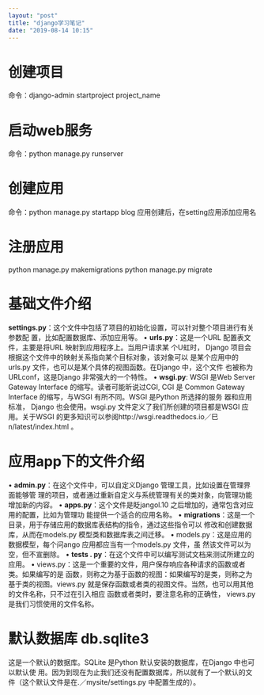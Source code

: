 ```yaml
---
layout: "post"
title: "django学习笔记"
date: "2019-08-14 10:15"
---
```


# 创建项目
命令：django-admin startproject project_name


# 启动web服务

命令：python manage.py runserver


# 创建应用
命令：python manage.py startapp blog
应用创建后，在setting应用添加应用名

# 注册应用
python manage.py makemigrations
python manage.py migrate



# 基础文件介绍
**settings.py**：这个文件中包括了项目的初始化设置，可以针对整个项目进行有关参数配
置，比如配置数据库、添加应用等。
• **urls.py**：这是一个URL 配置表文件，主要是将URL 映射到应用程序上。当用户请求某
个U虹时， Django 项目会根据这个文件中的映射关系指向某个目标对象，该对象可以
是某个应用中的urls.py 文件，也可以是某个具体的视图函数。在Django 中，这个文件
也被称为URLconf，这是Django 非常强大的一个特性。
• **wsgi.py**: WSGI 是Web Server Gateway Interface 的缩写。读者可能昕说过CGI, CGI 是
Common Gateway Interface 的缩写，与WSGI 有所不同。WSGI 是Python 所选择的服务
器和应用标准， Django 也会使用。wsgi.py 文件定义了我们所创建的项目都是WSGI 应
用。关于WSGI 的更多知识可以参阅http://wsgi.readthedocs.io／巳n/latest/index.html 。

# 应用app下的文件介绍
• **admin.py**：在这个文件中，可以自定义Django 管理工具，比如设置在管理界面能够管
理的项目，或者通过重新自定义与系统管理有关的类对象，向管理功能增加新的内容。
• **apps.py**：这个文件是眨jangol.10 之后增加的，通常包含对应用的配置，比如为管理功
能提供一个适合的应用名称。
• **migrations**：这是一个目录，用于存储应用的数据库表结构的指令，通过这些指令可以
修改和创建数据库，从而在models.py 模型类和数据库表之间迁移。
• models.py：这是应用的数据模型，每个问ango 应用都应当有一个models.py 文件，虽
然该文件可以为空，但不宣删除。
• **tests . py**：在这个文件中可以编写测试文档来测试所建立的应用。
• views.py：这是一个重要的文件，用户保存响应各种请求的函数或者类。如果编写的是
函数，则称之为基于函数的视图：如果编写的是类，则称之为基于类的视图。views.py
就是保存函数或者类的视图文件。当然，也可以用其他的文件名称，只不过在引入相应
函数或者类时，要注意名称的正确性， views.py 是我们习惯使用的文件名称。

# 默认数据库 db.sqlite3
这是一个默认的数据库。SQLite 是Python 默认安装的数据库，在Django 中也可以默认使
用。因为到现在为止我们还没有配置数据库，所以就有了一个默认的文件（这个默认文件是在.／mysite/settings.py 中配置生成的）。
